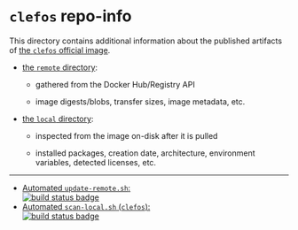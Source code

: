 # `clefos` repo-info

This directory contains additional information about the published artifacts of [the `clefos` official image](https://hub.docker.com/_/clefos/).

-	[the `remote` directory](remote/):

	-	gathered from the Docker Hub/Registry API

	-	image digests/blobs, transfer sizes, image metadata, etc.

-	[the `local` directory](local/):

	-	inspected from the image on-disk after it is pulled

	-	installed packages, creation date, architecture, environment variables, detected licenses, etc.

---

-	[Automated `update-remote.sh`:  
	![build status badge](https://doi-janky.infosiftr.net/job/repo-info/job/remote/badge/icon)](https://doi-janky.infosiftr.net/job/repo-info/job/remote/)
-	[Automated `scan-local.sh` (`clefos`):  
	![build status badge](https://doi-janky.infosiftr.net/job/repo-info/job/local/job/clefos/badge/icon)](https://doi-janky.infosiftr.net/job/repo-info/job/local/job/clefos)
